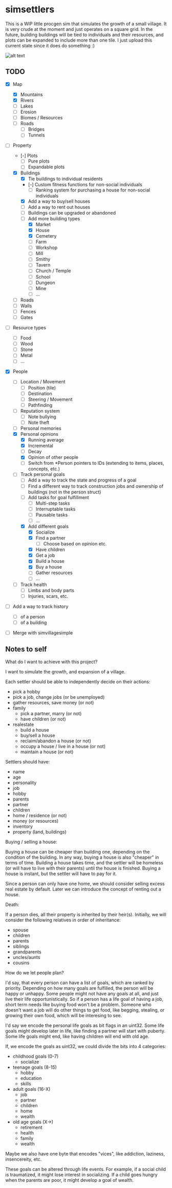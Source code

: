 # simsettlers

This is a WIP little procgen sim that simulates the growth of a small village. It is very crude at the moment and just operates on a square grid. In the future, building buildings will be tied to individuals and their resources, and plots can be expanded to include more than one tile. I just upload this current state since it does do something :)

![alt text](/simsettlers/images/test.png "a village around a river system")

## TODO

- [X] Map
    - [X] Mountains
    - [X] Rivers
    - [ ] Lakes
    - [ ] Erosion
    - [ ] Biomes / Resources
    - [ ] Roads
        - [ ] Bridges
        - [ ] Tunnels
- [ ] Property
    - [-] Plots
        - [ ] Pure plots
        - [ ] Expandable plots
    - [X] Buildings
        - [X] Tie buildings to individual residents
        - [-] Custom fitness functions for non-social individuals
            - [ ] Ranking system for purchasing a house for non-social individuals
        - [X] Add a way to buy/sell houses
        - [ ] Add a way to rent out houses
        - [ ] Buildings can be upgraded or abandoned
        - [ ] Add more building types
            - [X] Market
            - [X] House
            - [X] Cemetery
            - [ ] Farm
            - [ ] Workshop
            - [ ] Mill
            - [ ] Smithy
            - [ ] Tavern
            - [ ] Church / Temple
            - [ ] School
            - [ ] Dungeon
            - [ ] Mine
            - [ ] ...
    - [ ] Roads
    - [ ] Walls
    - [ ] Fences
    - [ ] Gates
- [ ] Resource types
    - [ ] Food
    - [ ] Wood
    - [ ] Stone
    - [ ] Metal
    - [ ] ...
- [X] People
    - [ ] Location / Movement
        - [ ] Position (tile)
        - [ ] Destination
        - [ ] Steering / Movement
        - [ ] Pathfinding
    - [ ] Reputation system
        - [ ] Note bullying
        - [ ] Note theft
    - [ ] Personal memories
    - [X] Personal opinions
        - [X] Running average
        - [X] Incremental
        - [ ] Decay
        - [X] Opinion of other people
        - [ ] Switch from *Person pointers to IDs (extending to items, places, concepts, etc.)
    - [ ] Track personal goals
        - [ ] Add a way to track the state and progress of a goal
        - [ ] Find a different way to track construction jobs and ownership of buildings (not in the person struct)
        - [ ] Add tasks for goal fulfillment
            - [ ] Multi-step tasks
            - [ ] Interruptable tasks
            - [ ] Pausable tasks
            - [ ] ...
        - [X] Add different goals
            - [X] Socialize
            - [X] Find a partner
                - [ ] Choose based on opinion etc.
            - [X] Have children
            - [X] Get a job
            - [X] Build a house
            - [X] Buy a house
            - [ ] Gather resources
            - [ ] ...
    - [ ] Track health
        - [ ] Limbs and body parts
        - [ ] Injuries, scars, etc.
- [ ] Add a way to track history
    - [ ] of a person
    - [ ] of a building
- [ ] Merge with simvillagesimple


## Notes to self

What do I want to achieve with this project?

I want to simulate the growth, and expansion of a village. 

Each settler should be able to independently decide on their actions:

- pick a hobby
- pick a job, change jobs (or be unemployed)
- gather resources, save money (or not)
- family
    - pick a partner, marry (or not)
    - have children (or not)
- realestate
    - build a house
    - buy/sell a house
    - reclaim/abandon a house (or not)
    - occupy a house / live in a house (or not)
    - maintain a house (or not)

Settlers should have:

- name
- age
- personality
- job
- hobby
- parents
- partner
- children
- home / residence (or not)
- money (or resources)
- inventory
- property (land, buildings)

Buying / selling a house:

Buying a house can be cheaper than building one, depending on the condition of the building. In any way, buying a house is also "cheaper" in terms of time. Building a house takes time, and the settler will be homeless (or will have to live with their parents) until the house is finished. Buying a house is instant, but the settler will have to pay for it.

Since a person can only have one home, we should consider selling excess real estate by default. Later we can introduce the concept of renting out a house.

Death:

If a person dies, all their property is inherited by their heir(s). Initially, we will consider the following relatives in order of inheritance:

- spouse
- children
- parents
- siblings
- grandparents
- uncles/aunts
- cousins

How do we let people plan?

I'd say, that every person can have a list of goals, which are ranked by priority. Depending on how many goals are fulfilled, the person will be happy or unhappy. Some people might not have any goals at all, and just live their life opportunistically. So if a person has a life goal of having a job, short term needs like buying food won't be a problem. Someone who doesn't want a job will do other things to get food, like begging, stealing, or growing their own food, which will be interesing to see.

I'd say we encode the personal life goals as bit flags in an uint32.
Some life goals might develop later in life, like finding a partner will start with puberty. Some life goals might end, like having children will end with old age.

If, we encode the goals as uint32, we could divide the bits into 4 categories:

- childhood goals (0-7)
    - socialize
- teenage goals (8-15)
    - hobby
    - education
    - skills
- adult goals (16-X)
    - job
    - partner
    - children
    - home
    - wealth
- old age goals (X->)
    - retirement
    - health
    - family
    - wealth

Maybe we also have one byte that encodes "vices", like addiction, laziness, insencereity, etc.

These goals can be altered through life events. For example, if a social child is traumatized, it might lose interest in socializing. If a child goes hungry when the parents are poor, it might develop a goal of wealth. 
